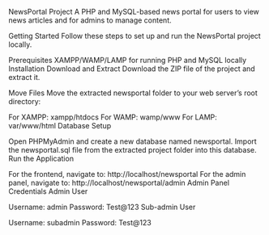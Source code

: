 NewsPortal Project
A PHP and MySQL-based news portal for users to view news articles and for admins to manage content.

Getting Started
Follow these steps to set up and run the NewsPortal project locally.

Prerequisites
XAMPP/WAMP/LAMP for running PHP and MySQL locally
Installation
Download and Extract
Download the ZIP file of the project and extract it.

Move Files
Move the extracted newsportal folder to your web server’s root directory:

For XAMPP: xampp/htdocs
For WAMP: wamp/www
For LAMP: var/www/html
Database Setup

Open PHPMyAdmin and create a new database named newsportal.
Import the newsportal.sql file from the extracted project folder into this database.
Run the Application

For the frontend, navigate to: http://localhost/newsportal
For the admin panel, navigate to: http://localhost/newsportal/admin
Admin Panel Credentials
Admin User

Username: admin
Password: Test@123
Sub-admin User

Username: subadmin
Password: Test@123
